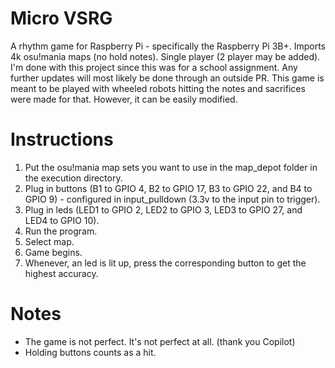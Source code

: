 # Micro VSRG
A rhythm game for Raspberry Pi - specifically the Raspberry Pi 3B+. Imports 4k osu!mania maps (no hold notes). Single player (2 player may be added). I'm done with this project since this was for a school assignment. Any further updates will most likely be done through an outside PR. This game is meant to be played with wheeled robots hitting the notes and sacrifices were made for that. However, it can be easily modified.

# Instructions
1. Put the osu!mania map sets you want to use in the map_depot folder in the execution directory.
2. Plug in buttons (B1 to GPIO 4, B2 to GPIO 17, B3 to GPIO 22, and B4 to GPIO 9) - configured in input_pulldown (3.3v to the input pin to trigger).
3. Plug in leds (LED1 to GPIO 2, LED2 to GPIO 3, LED3 to GPIO 27, and LED4 to GPIO 10).
4. Run the program.
5. Select map.
6. Game begins.
7. Whenever, an led is lit up, press the corresponding button to get the highest accuracy.

# Notes
- The game is not perfect. It's not perfect at all. (thank you Copilot)
- Holding buttons counts as a hit.
